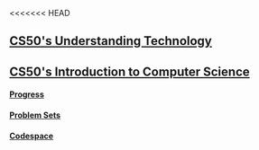 <<<<<<< HEAD
## [CS50's Understanding Technology](https://learning.edx.org/course/course-v1:HarvardX+CS50T+Technology/home)

## [CS50's Introduction to Computer Science](https://learning.edx.org/course/course-v1:HarvardX+CS50+X/home)

#### [Progress](https://cs50.me/cs50x)

#### [Problem Sets](https://cs50.harvard.edu/x/2024/psets/)

#### [Codespace](https://bookish-space-goldfish-jjq7xjrpq5q3595j.github.dev)
